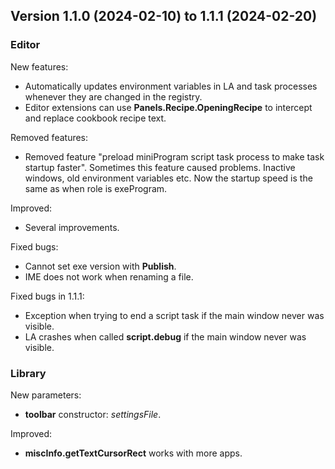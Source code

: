 ## Version 1.1.0 (2024-02-10) to 1.1.1 (2024-02-20)

### Editor
New features:
- Automatically updates environment variables in LA and task processes whenever they are changed in the registry.
- Editor extensions can use **Panels.Recipe.OpeningRecipe** to intercept and replace cookbook recipe text.

Removed features:
- Removed feature "preload miniProgram script task process to make task startup faster". Sometimes this feature caused problems. Inactive windows, old environment variables etc. Now the startup speed is the same as when role is exeProgram.

Improved:
- Several improvements.

Fixed bugs:
- Cannot set exe version with **Publish**.
- IME does not work when renaming a file.

Fixed bugs in 1.1.1:
- Exception when trying to end a script task if the main window never was visible. 
- LA crashes when called **script.debug** if the main window never was visible. 

### Library
New parameters:
- **toolbar** constructor: *settingsFile*.

Improved:
- **miscInfo.getTextCursorRect** works with more apps.
